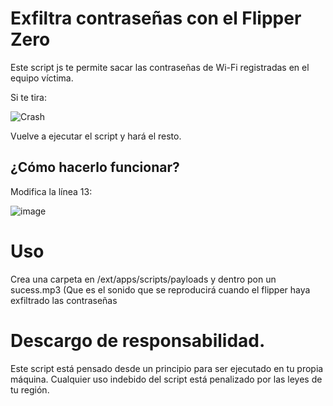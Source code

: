 # Exfiltra contraseñas con el Flipper Zero
Este script js te permite sacar las contraseñas de Wi-Fi registradas en el equipo víctima.

Si te tira:

![Crash](https://github.com/user-attachments/assets/7b6ab9f9-a99a-412a-9d5e-134b0036075f)

Vuelve a ejecutar el script y hará el resto.


## ¿Cómo hacerlo funcionar?


Modifica la línea 13:

![image](https://github.com/user-attachments/assets/1fdccb1f-e8a4-4cb1-bf29-4b4254de2b8c)


# Uso
Crea una carpeta en /ext/apps/scripts/payloads y dentro pon un sucess.mp3 (Que es el sonido que se reproducirá cuando el flipper haya exfiltrado las contraseñas


# Descargo de responsabilidad.


Este script está pensado desde un principio para ser ejecutado en tu propia máquina. Cualquier uso indebido del script está penalizado por las leyes de tu región.
